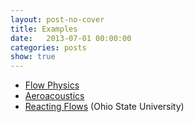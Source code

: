```yaml
---
layout: post-no-cover
title: Examples
date:   2013-07-01 00:00:00
categories: posts
show: true
---
```



* [Flow Physics](http://www.grc.nasa.gov/WWW/microbus/cese/flowex.html)
* [Aeroacoustics](http://www.grc.nasa.gov/WWW/microbus/cese/aeroex.html)
* [Reacting Flows](http://cfd.eng.ohio-state.edu/research_f.htm) (Ohio State University)
